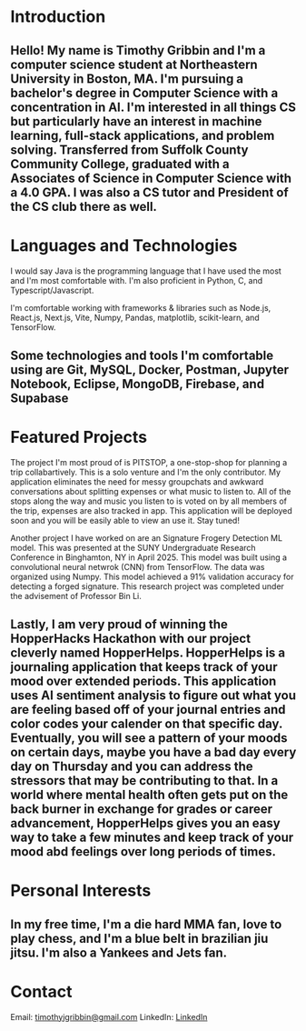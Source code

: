 # Introduction

Hello! My name is Timothy Gribbin and I'm a computer science student at Northeastern University in Boston, MA. I'm pursuing a bachelor's degree in Computer Science with a concentration in AI. I'm interested in all things CS but particularly have an interest in machine learning, full-stack applications, and problem solving. Transferred from Suffolk County Community College, graduated with a Associates of Science in Computer Science with a 4.0 GPA. I was also a CS tutor and President of the CS club there as well.
---
# Languages and Technologies

I would say Java is the programming language that I have used the most and I'm most comfortable with. I'm also proficient in Python, C, and Typescript/Javascript.

I'm comfortable working with frameworks & libraries such as Node.js, React.js, Next.js, Vite, Numpy, Pandas, matplotlib, scikit-learn, and TensorFlow.

Some technologies and tools I'm comfortable using are Git, MySQL, Docker, Postman, Jupyter Notebook, Eclipse, MongoDB, Firebase, and Supabase
---
# Featured Projects

The project I'm most proud of is PITSTOP, a one-stop-shop for planning a trip collabartively. This is a solo venture and I'm the only contributor. My application eliminates the need for messy groupchats and awkward conversations about splitting expenses or what music to listen to. All of the stops along the way and music you listen to is voted on by all members of the trip, expenses are also tracked in app. This application will be deployed soon and you will be easily able to view an use it. Stay tuned!

Another project I have worked on are an Signature Frogery Detection ML model. This was presented at the SUNY Undergraduate Research Conference in Binghamton, NY in April 2025. This model was built using a convolutional neural netwrok (CNN) from TensorFlow. The data was organized using Numpy. This model achieved a 91% validation accuracy for detecting a forged signature. This research project was completed under the advisement of Professor Bin Li. 

Lastly, I am very proud of winning the HopperHacks Hackathon with our project cleverly named HopperHelps. HopperHelps is a journaling application that keeps track of your mood over extended periods. This application uses AI sentiment analysis to figure out what you are feeling based off of your journal entries and color codes your calender on that specific day. Eventually, you will see a pattern of your moods on certain days, maybe you have a bad day every day on Thursday and you can address the stressors that may be contributing to that. In a world where mental health often gets put on the back burner in exchange for grades or career advancement, HopperHelps gives you an easy way to take a few minutes and keep track of your mood abd feelings over long periods of times. 
---
# Personal Interests

In my free time, I'm a die hard MMA fan, love to play chess, and I'm a blue belt in brazilian jiu jitsu. I'm also a Yankees and Jets fan. 
---
# Contact

Email: timothyjgribbin@gmail.com
LinkedIn: [LinkedIn](https://www.linkedin.com/in/timothy-gribbin/)
